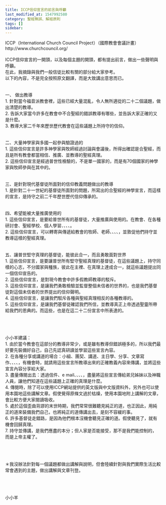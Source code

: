 ```yaml
---
title: ICCP信仰宣言的前言與呼籲
last_modified_at: 1547992580
category: 聖經無誤、解經原則
tags: []
sidebar: 
---
```


<p>ICCP（International Church Council Project）（國際教會會議計畫）<br/>http://www.churchcouncil.org/<br/><!--more--><br/>ICCP信仰宣言的一開頭，以及每個主題的開頭，都有提出前言，做出一些聲明與呼籲。<br/>在此，我摘錄與我們一般信徒比較有關的部分給大家參考。<br/>以下的內容，不是完全按照原文翻譯，而是大致講出意思而已。<br/><br/><br/>一、	做出教導<br/>1.	針對當今福音派教會裡，這些已經大量混亂，令人無所適從的二十二個議題，做出清楚的教導。<br/>2.	告訴大家當今許多在教會中不合聖經的錯誤教導有哪些，並告訴大家正確的又是什麼。<br/>3.	教導大家二千年來歷世歷代教會在這些議題上所持守的信仰。<br/><br/><br/>二、大量神學家與多國一起參與驗證過的<br/>1. 這些信仰宣言是許多神學家與牧師經過討論與會議後，所得出確認是合聖經，而且是所有教會都當相信、推廣、並教導的聖經真理。<br/>2. 這些信仰宣言是經過普世性檢驗的，不是單一國家的，而是有70個國家的神學家與牧師參與在其中的。<br/><br/><br/>三、是針對現代基督徒所面對的信仰教義問題做出的教導<br/>1. 是針對二十一世紀的基督徒所面對的問題，所寫出的合聖經的神學宣言，而這樣的宣言，是持守之前二千年歷世歷代信仰傳承的。<br/><br/><br/>四、希望能被大量推廣使用的<br/>1. 這些信仰宣言，是要給普世所有的基督徒，大量推廣與使用的。在教會、在各種研討會、聖經學校、個人學習、、、、。<br/>2. 這些信仰宣言，可以轉寄與傳遞給教會的牧師、老師、、、、，並敦促他們持守並教導這樣的聖經真理。<br/><br/><br/>五、讓普世堅守真理的基督徒，能彼此合一，而且勇敢面對世界<br/>1. 這些信仰宣言，是要讓普世所有堅守聖經真理的基督徒，在這些議題上，持守同樣的心志，不分國家與種族，彼此在主裡、在真理上達成合一，就這些議題提出同一個信仰宣告的。<br/>2. 這些信仰宣言，是對現今教會中許多假教師教導的駁斥。<br/>3. 這些信仰宣言，是讓我們勇敢檢驗並監督整個未信者的世界的，也是我們基督徒對這個未信者的世界提出的信仰聲明。<br/>4. 這些信仰宣言，是讓我們駁斥各種與聖經真理相反的各種教導的。<br/>5. 這些信仰宣言，是讓我們基督徒確認我們所信，並教導真正上帝透過聖靈所帶給我們的恩典的。而這些，也是在這二十二份宣言中所表達的。<br/><br/><br/><br/><br/>小小羊建議：<br/>1. 由於當今教會在這部分的教導非常少，或是雖有教導但錯誤極多的，所以我們最好要先裝備好自己，自己先認真研讀並學習這些宣言內容。<br/>2. 在各種分享或講道的場合：小組、團契、講道、主日學、分享、文章寫作、、、、，有機會時，就請用這些宣言所教導出來的正確教義內容來傳講，並將這些宣言內容分享給大家。<br/>3. 盡量傳閱出去：透過信件、e mail、、、、，盡量將這些宣言傳給弟兄姊妹以及神職人員，讓他們知道在這些議題上正確的真理是什麼。<br/>4. 傳閱時，除了可以使用ICCP網站提供的英文版與中文版資料外，另外也可以使用本園地這些講解文章。假使覺得原條文過於枯燥，使用本園地附上講解的文章，會比較方便大家閱讀吸收。<br/>5. 處於這個歪曲背謬的末世時期，我們常常很難聽見純正的道，也正因此，用純正的道來裝備我們自己，也將純正的道傳講出去，是刻不容緩的事。<br/>6. 許多基督徒走錯路，是因為他們根本沒機會聽見正確的道。假使聽見了，就有機會回歸真理。<br/>7. 持守並傳講，是我們應盡的本分；但人家是否能接受，那不是我們能控制的，而是上帝主權了。<br/><br/><br/><br/><br/>＊我沒辦法針對每一個議題都做出講解與說明，但會陸續針對與我們實際生活比較常會遇到的主題，做出講解與文章刊登。<br/><br/><br/><br/><br/>小小羊<br/></p>